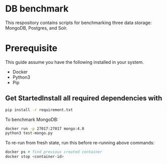 # DB benchmark
This respository contains scripts for benchmarking three data storage: MongoDB, Postgres, and Solr.

# Prerequisite
This guide assume you have the following installed in your system.
- Docker
- Python3
- Pip

## Get StartedInstall all required dependencies with
```bash
pip install -r requirement.txt
```

To benchmark MongoDB:
```bash
docker run -p 27017:27017 mongo:4.0
python3 test-mongo.py
```
To re-run from fresh state, run this before re-running above commands:
```bash
docker ps # find previous created container
docker stop <container-id>
```